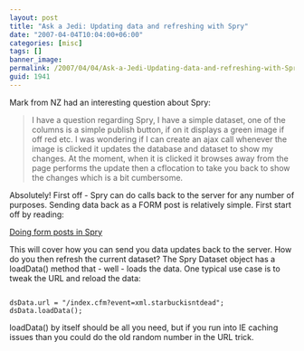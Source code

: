 ```yaml
---
layout: post
title: "Ask a Jedi: Updating data and refreshing with Spry"
date: "2007-04-04T10:04:00+06:00"
categories: [misc]
tags: []
banner_image: 
permalink: /2007/04/04/Ask-a-Jedi-Updating-data-and-refreshing-with-Spry
guid: 1941
---
```


Mark from NZ had an interesting question about Spry:

<blockquote>
I have a question regarding Spry, I have a simple dataset, one of the columns is a simple publish button, if on it displays a green image if off red etc. I was wondering if I can create an ajax call whenever the image is clicked it updates the database and dataset to show my changes. At the moment, when it is clicked it browses away from the page performs the update then a cflocation to take you back to show the changes which is a bit cumbersome. 
</blockquote>

Absolutely! First off - Spry can do calls back to the server for any number of purposes. Sending data back as a FORM post is relatively simple. First start off by reading:

<a href="http://ray.camdenfamily.com/index.cfm/2007/1/29/Doing--form-Post-in-Spry-2">Doing form posts in Spry</a>

This will cover how you can send you data updates back to the server. How do you then refresh the current dataset? The Spry Dataset object has a loadData() method that - well - loads the data. One typical use case is to tweak the URL and reload the data:

<code>
dsData.url = "/index.cfm?event=xml.starbuckisntdead";
dsData.loadData();
</code>

loadData() by itself should be all you need, but if you run into IE caching issues than you could do the old random number in the URL trick.